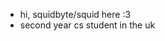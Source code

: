 - hi, squidbyte/squid here :3
- second year cs student in the uk

<!---
squidbyte/squidbyte is a ✨ special ✨ repository because its `README.md` (this file) appears on your GitHub profile.
You can click the Preview link to take a look at your changes.
--->
